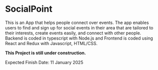 # SocialPoint

This is an App that helps people connect over events. The app enables users to find and sign up for social events in their area that are tailored to their interests, create events easily, and connect with other people. Backend is coded in typescript with Node.js and Frontend is coded using React and Redux with Javascript, HTML/CSS. 

**This Project is still under construction.**

Expected Finish Date: 11 January 2025
